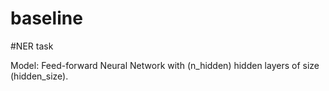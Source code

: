 # baseline

#NER task

  Model: Feed-forward Neural Network with (n_hidden) hidden layers of size (hidden_size). 
